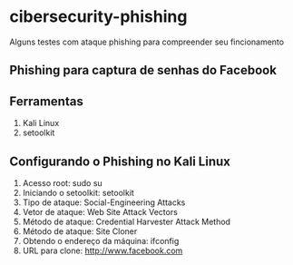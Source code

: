 # cibersecurity-phishing
Alguns testes com ataque phishing para compreender seu fincionamento


## Phishing para captura de senhas do Facebook

## Ferramentas
1. Kali Linux
2. setoolkit


## Configurando o Phishing no Kali Linux
1. Acesso root: sudo su
2. Iniciando o setoolkit: setoolkit
3. Tipo de ataque: Social-Engineering Attacks
4. Vetor de ataque: Web Site Attack Vectors
5. Método de ataque: Credential Harvester Attack Method
6. Método de ataque: Site Cloner
7. Obtendo o endereço da máquina: ifconfig
8. URL para clone: http://www.facebook.com

